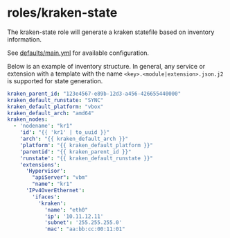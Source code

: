 # roles/kraken-state

The kraken-state role will generate a kraken statefile based on inventory information.

See [defaults/main.yml](defaults/main.yml) for available configuration.

Below is an example of inventory structure.  In general, any service or extension with a template with the name `<key>.<module|extension>.json.j2` is supported for state generation.

```yaml
kraken_parent_id: "123e4567-e89b-12d3-a456-426655440000"
kraken_default_runstate: "SYNC"
kraken_default_platform: "vbox"
kraken_default_arch: "amd64"
kraken_nodes:
  - 'nodename': "kr1"
    'id': "{{ 'kr1' | to_uuid }}"
    'arch': "{{ kraken_default_arch }}"
    'platform': "{{ kraken_default_platform }}"
    'parentid': "{{ kraken_parent_id }}"
    'runstate': "{{ kraken_default_runstate }}"
    'extensions':
      'Hypervisor':
        "apiServer": "vbm"
        "name": "kr1"
      'IPv4OverEthernet':
        'ifaces':
          'kraken':
            'name': "eth0"
            'ip': '10.11.12.11'
            'subnet': '255.255.255.0'
            'mac': "aa:bb:cc:00:11:01"
```